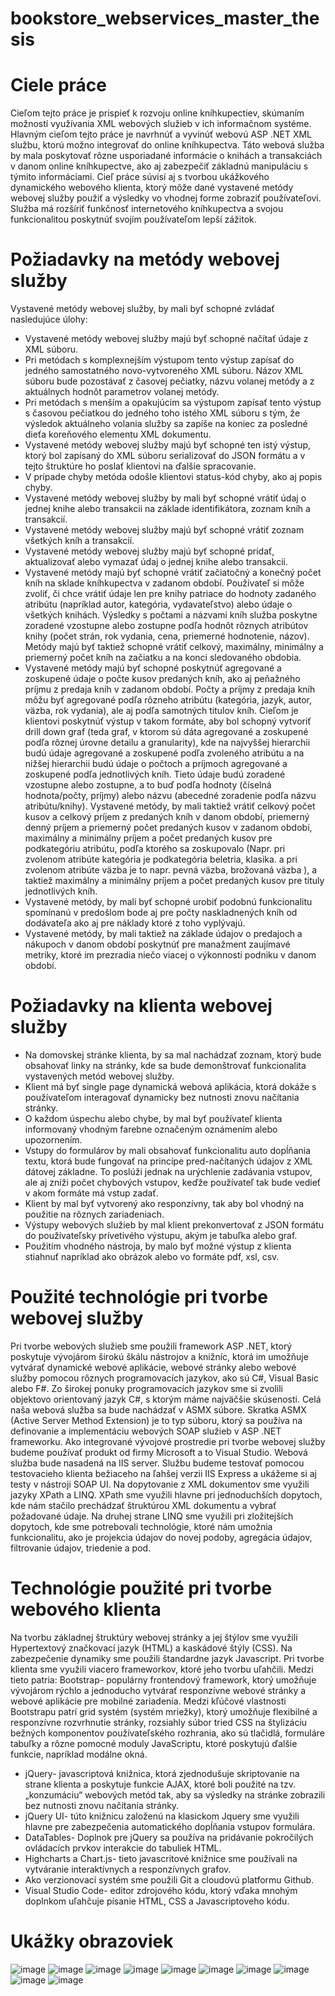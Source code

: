 # bookstore_webservices_master_thesis
# Ciele práce 
Cieľom tejto práce je prispieť k rozvoju online kníhkupectiev, skúmaním  možností využívania XML webových služieb v ich informačnom systéme. 
Hlavným cieľom tejto práce je navrhnúť a vyvinúť webovú ASP .NET XML službu, ktorú možno integrovať do online kníhkupectva. 
Táto webová služba by mala poskytovať rôzne usporiadané informácie o knihách a transakciách v danom online kníhkupectve, 
ako aj zabezpečiť základnú manipuláciu s týmito informáciami. Cieľ práce súvisí aj s tvorbou ukážkového dynamického webového klienta, 
ktorý môže dané vystavené metódy webovej služby použiť a výsledky vo vhodnej forme zobraziť používateľovi. 
Služba má rozšíriť funkčnosť internetového kníhkupectva a svojou funkcionalitou poskytnúť  svojím používateľom lepší zážitok.
# Požiadavky na metódy webovej služby
Vystavené metódy webovej služby, by mali byť schopné zvládať  nasledujúce úlohy:
* Vystavené metódy webovej služby majú byť schopné načítať  údaje z XML súboru. 
*	Pri metódach s komplexnejším výstupom  tento výstup   zapísať  do jedného samostatného  novo-vytvoreného XML súboru. Názov XML súboru bude pozostávať z časovej pečiatky, názvu volanej metódy a z aktuálnych hodnôt parametrov volanej metódy.
*	Pri metódach s menším a opakujúcim sa výstupom zapísať tento výstup s časovou pečiatkou do jedného toho istého XML súboru s tým, že výsledok aktuálneho volania služby sa  zapíše na koniec za posledné dieťa koreňového elementu XML dokumentu. 
*	Vystavené metódy webovej služby majú byť schopné ten istý výstup, ktorý          bol zapísaný do XML súboru serializovať  do JSON formátu a v tejto štruktúre            ho poslať klientovi na ďalšie spracovanie. 
*	V prípade chyby metóda odošle klientovi status-kód chyby, ako aj popis chyby.
*	Vystavené metódy webovej služby by mali byť schopné vrátiť údaj o jednej knihe alebo transakcii na základe identifikátora, zoznam kníh a transakcií.
*	Vystavené metódy webovej služby majú byť schopné vrátiť zoznam všetkých kníh a transakcií.
*	Vystavené metódy webovej služby majú byť schopné pridať, aktualizovať alebo vymazať údaj o jednej knihe alebo transakcii. 
*	Vystavené metódy majú byť schopné vrátiť začiatočný a konečný počet kníh            na sklade kníhkupectva v zadanom období. Používateľ si môže zvoliť, či  chce vrátiť údaje  len pre  knihy patriace  do hodnoty zadaného atribútu (napríklad autor, kategória, vydavateľstvo) alebo údaje o všetkých knihách. Výsledky s počtami a názvami kníh  služba poskytne zoradené vzostupne alebo zostupne  podľa hodnôt rôznych atribútov knihy (počet strán, rok vydania, cena, priemerné hodnotenie, názov). Metódy majú byť taktiež schopné vrátiť celkový, maximálny, minimálny a priemerný počet kníh na začiatku a na konci  sledovaného obdobia.
*	Vystavené metódy majú byť schopné poskytnúť agregované a zoskupené údaje o počte kusov predaných kníh, ako aj peňažného príjmu z predaja kníh v  zadanom období. Počty a príjmy z predaja  kníh môžu byť agregované podľa rôzneho atribútu (kategória, jazyk, autor, väzba, rok vydania),   ale aj podľa samotných titulov kníh. Cieľom je klientovi poskytnúť výstup v takom formáte, aby bol schopný vytvoriť drill down graf (teda graf, v ktorom sú dáta agregované a zoskupené podľa rôznej úrovne detailu a granularity), kde na najvyššej  hierarchii budú údaje agregované a zoskupené podľa zvoleného atribútu  a na nižšej hierarchii budú údaje o počtoch a príjmoch agregované a zoskupené podľa jednotlivých kníh. 
Tieto údaje budú zoradené vzostupne alebo zostupne, a to buď podľa hodnoty (číselná hodnota/počty, príjmy) alebo názvu (abecedné zoradenie podľa názvu atribútu/knihy).
Vystavené metódy, by mali taktiež vrátiť celkový počet kusov a celkový príjem z predaných kníh v danom období, priemerný denný príjem a priemerný  počet predaných kusov v zadanom období, maximálny a minimálny príjem a počet predaných kusov pre podkategóriu atribútu, podľa ktorého sa zoskupovalo        (Napr. pri zvolenom atribúte kategória je podkategória beletria, klasika. a                 pri zvolenom atribúte väzba je to napr. pevná väzba, brožovaná väzba ), a taktiež maximálny a minimálny príjem a počet predaných kusov pre tituly jednotlivých kníh. 
*	Vystavené metódy, by mali byť schopné urobiť podobnú funkcionalitu spomínanú v predošlom bode aj pre počty naskladnených kníh od dodávateľa                          ako aj  pre náklady ktoré z toho vyplývajú.
*	Vystavené metódy, by mali taktiež na základe údajov o predajoch a nákupoch v danom období poskytnúť pre manažment zaujímavé metriky, ktoré im prezradia niečo viacej o výkonnosti podniku v danom období.
# Požiadavky na klienta webovej služby
*	Na domovskej stránke klienta, by sa mal nachádzať zoznam, ktorý bude obsahovať linky na stránky, kde sa bude demonštrovať funkcionalita vystavených metód webovej služby.
*	Klient má byť single page dynamická webová aplikácia, ktorá dokáže s používateľom interagovať dynamicky bez nutnosti znovu načítania stránky.
*	O každom úspechu alebo chybe, by mal byť používateľ klienta informovaný vhodným farebne označeným oznámením alebo upozornením.
*	Vstupy do formulárov by mali obsahovať funkcionalitu auto dopĺňania textu, ktorá bude fungovať na princípe pred-načítaných údajov z XML dátovej základne. To poslúži jednak na urýchlenie zadávania vstupov,         ale aj zníži počet chybových vstupov, keďže používateľ tak bude vedieť v akom formáte má vstup zadať.
*	Klient by mal byť vytvorený ako responzívny, tak aby bol vhodný              na použitie na rôznych zariadeniach. 
*	Výstupy webových služieb by mal klient prekonvertovať z JSON formátu do používateľsky prívetivého výstupu, akým je tabuľka alebo graf.  
*	Použitím vhodného nástroja, by malo byť možné výstup z klienta stiahnuť napríklad ako obrázok alebo vo formáte  pdf, xsl, csv.
# 	Použité technológie pri tvorbe webovej služby
Pri tvorbe webových služieb sme použili framework ASP .NET, ktorý poskytuje vývojárom širokú škálu nástrojov a knižníc, ktorá im umožňuje vytvárať dynamické webové aplikácie, webové stránky alebo  webové služby pomocou rôznych programovacích jazykov, ako sú C#, Visual Basic alebo F#. Zo širokej ponuky programovacích jazykov  sme si zvolili  objektovo orientovaný jazyk C#, s ktorým máme najväčšie skúsenosti. 
Celá naša webová služba sa bude nachádzať v ASMX súbore. Skratka ASMX (Active Server Method Extension)  je to typ súboru, ktorý sa používa na definovanie           a implementáciu webových  SOAP služieb v ASP .NET frameworku.  Ako integrované vývojové prostredie pri tvorbe webovej služby budeme používať produkt od firmy Microsoft a to Visual Studio. Webová služba bude nasadená na IIS server.  Službu budeme testovať pomocou testovacieho klienta bežiaceho na ľahšej verzii IIS Express a ukážeme      si aj testy v nástroji SOAP UI.  Na dopytovanie z XML dokumentov sme využili jazyky XPath a LINQ. XPath sme využili hlavne pri jednoduchších dopytoch, kde nám stačilo prechádzať štruktúrou XML dokumentu a vybrať požadované údaje.  Na druhej strane LINQ sme využili pri zložitejších dopytoch, kde sme potrebovali technológie,  ktoré nám umožnia funkcionalitu, ako je projekcia údajov do novej podoby, agregácia údajov, filtrovanie údajov, triedenie  a pod.
# 	Technológie použité pri tvorbe webového klienta 
Na tvorbu základnej štruktúry webovej stránky a jej štýlov sme využili Hypertextový značkovací jazyk (HTML) a kaskádové štýly (CSS). Na zabezpečenie dynamiky sme použili štandardne  jazyk Javascript. Pri tvorbe klienta sme využili viacero frameworkov, ktoré jeho tvorbu uľahčili. Medzi tieto patria:
Bootstrap- populárny frontendový framework, ktorý umožňuje vývojárom rýchlo    a jednoducho vytvárať responzívne webové stránky a webové aplikácie pre mobilné zariadenia. Medzi kľúčové vlastnosti Bootstrapu patrí grid systém (systém mriežky), ktorý umožňuje flexibilné a responzívne rozvrhnutie stránky, rozsiahly súbor tried CSS              na štylizáciu bežných komponentov používateľského rozhrania, ako sú tlačidlá, formuláre        tabuľky a rôzne pomocné moduly JavaScriptu, ktoré poskytujú ďalšie funkcie, napríklad modálne okná.
*	jQuery- javascriptová knižnica, ktorá zjednodušuje skriptovanie na strane klienta    a poskytuje funkcie AJAX, ktoré boli použité na tzv. „konzumáciu“ webových metód tak, aby sa výsledky na stránke zobrazili bez nutnosti znovu načítania stránky. 
*	jQuery UI- túto knižnicu založenú na klasickom Jquery sme využili hlavne                pre zabezpečenia automatického dopĺňania vstupov formulára. 
*	DataTables- Doplnok pre jQuery sa používa na pridávanie pokročilých ovládacích prvkov interakcie do tabuliek HTML.
*	Highcharts a Chart.js-  tieto javascritové knižnice sme  používali na vytváranie interaktívnych a responzívnych grafov.
*	Ako verzionovací systém sme použili Git a  cloudovú platformu Github. 
*	Visual Studio Code- editor zdrojového kódu, ktorý vďaka mnohým doplnkom           uľahčuje písanie HTML, CSS a Javascriptoveho kódu.
# Ukážky obrazoviek	
![image](https://github.com/martinjankech/distribuovane_spracovanie_udajov_projekt/assets/63880926/2666c63d-c61a-4a29-a3db-2d4c0f6b8f7d)
![image](https://github.com/martinjankech/distribuovane_spracovanie_udajov_projekt/assets/63880926/9eace4d6-94ae-4964-887d-dfd67a97cd82)
![image](https://github.com/martinjankech/distribuovane_spracovanie_udajov_projekt/assets/63880926/63fc26c6-ed57-4e20-b794-630de4f9cf79)
![image](https://github.com/martinjankech/distribuovane_spracovanie_udajov_projekt/assets/63880926/037bc486-0ec9-457c-b62c-5d8bead52cf5)
![image](https://github.com/martinjankech/distribuovane_spracovanie_udajov_projekt/assets/63880926/fc0c753e-e506-43d5-b4b9-52b13bcfa373)
![image](https://github.com/martinjankech/distribuovane_spracovanie_udajov_projekt/assets/63880926/1048cedb-325e-463a-8c2a-0da0e1583b23)
![image](https://github.com/martinjankech/distribuovane_spracovanie_udajov_projekt/assets/63880926/27c50f07-e048-443d-9b34-141c3eec61a8)
![image](https://github.com/martinjankech/distribuovane_spracovanie_udajov_projekt/assets/63880926/11973f29-1f8c-4b9c-93bd-afcef5c8f162)
![image](https://github.com/martinjankech/distribuovane_spracovanie_udajov_projekt/assets/63880926/4671ed60-8987-417c-8e3c-2e595a83fa20)
![image](https://github.com/martinjankech/distribuovane_spracovanie_udajov_projekt/assets/63880926/fc9781e8-472e-4428-becf-d2c8e9fc5c87)


